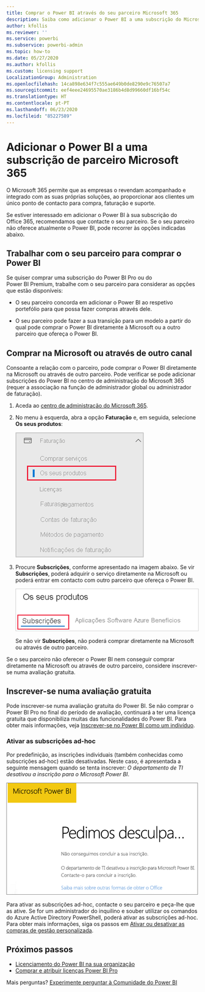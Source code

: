 ```yaml
---
title: Comprar o Power BI através do seu parceiro Microsoft 365
description: Saiba como adicionar o Power BI a uma subscrição do Microsoft 365 comprada através de um parceiro. O modelo de distribuição é um modelo de compra utilizado pelo Microsoft 365.
author: kfollis
ms.reviewer: ''
ms.service: powerbi
ms.subservice: powerbi-admin
ms.topic: how-to
ms.date: 05/27/2020
ms.author: kfollis
ms.custom: licensing support
LocalizationGroup: Administration
ms.openlocfilehash: 14ca898e634f7c555ae649b0de8290e9c76507a7
ms.sourcegitcommit: eef4eee24695570ae3186b4d8d99660df16bf54c
ms.translationtype: HT
ms.contentlocale: pt-PT
ms.lasthandoff: 06/23/2020
ms.locfileid: "85227589"
---
```

# <a name="add-power-bi-to-a-microsoft-365-partner-subscription"></a>Adicionar o Power BI a uma subscrição de parceiro Microsoft 365

O Microsoft 365 permite que as empresas o revendam acompanhado e integrado com as suas próprias soluções, ao proporcionar aos clientes um único ponto de contacto para compra, faturação e suporte.

Se estiver interessado em adicionar o Power BI à sua subscrição do Office 365, recomendamos que contacte o seu parceiro. Se o seu parceiro não oferece atualmente o Power BI, pode recorrer às opções indicadas abaixo.

## <a name="work-with-your-partner-to-purchase-power-bi"></a>Trabalhar com o seu parceiro para comprar o Power BI

Se quiser comprar uma subscrição do Power BI Pro ou do Power BI Premium, trabalhe com o seu parceiro para considerar as opções que estão disponíveis:

* O seu parceiro concorda em adicionar o Power BI ao respetivo portefólio para que possa fazer compras através dele.

* O seu parceiro pode fazer a sua transição para um modelo a partir do qual pode comprar o Power BI diretamente à Microsoft ou a outro parceiro que ofereça o Power BI.

## <a name="purchase-from-microsoft-or-another-channel"></a>Comprar na Microsoft ou através de outro canal

Consoante a relação com o parceiro, pode comprar o Power BI diretamente na Microsoft ou através de outro parceiro. Pode verificar se pode adicionar subscrições do Power BI no centro de administração do Microsoft 365 (requer a associação na função de administrador global ou administrador de faturação).

1. Aceda ao [centro de administração do Microsoft 365](https://admin.microsoft.com/AdminPortal/Home#/homepage).

1. No menu à esquerda, abra a opção **Faturação** e, em seguida, selecione **Os seus produtos**:

   ![Menu de faturação no centro de administração do Microsoft 365](media/service-admin-syndication-partner/365-my-products.png)

 1. Procure **Subscrições**, conforme apresentado na imagem abaixo. Se vir **Subscrições**, poderá adquirir o serviço diretamente na Microsoft ou poderá entrar em contacto com outro parceiro que ofereça o Power BI.

    ![Os seus produtos com subscrições](media\service-admin-syndication-partner\365-subscriptions.png)

    Se não vir **Subscrições**, não poderá comprar diretamente na Microsoft ou através de outro parceiro.

Se o seu parceiro não oferecer o Power BI nem conseguir comprar diretamente na Microsoft ou através de outro parceiro, considere inscrever-se numa avaliação gratuita.

## <a name="sign-up-for-a-free-trial"></a>Inscrever-se numa avaliação gratuita

Pode inscrever-se numa avaliação gratuita do Power BI. Se não comprar o Power BI Pro no final do período de avaliação, continuará a ter uma licença gratuita que disponibiliza muitas das funcionalidades do Power BI. Para obter mais informações, veja [Inscrever-se no Power BI como um indivíduo](../fundamentals/service-self-service-signup-for-power-bi.md).

### <a name="enable-ad-hoc-subscriptions"></a>Ativar as subscrições ad-hoc

Por predefinição, as inscrições individuais (também conhecidas como subscrições ad-hoc) estão desativadas. Neste caso, é apresentada a seguinte mensagem quando se tenta inscrever: *O departamento de TI desativou a inscrição para o Microsoft Power BI*.

![Imagem Lamentamos](media/service-admin-syndication-partner/sorry.png)

Para ativar as subscrições ad-hoc, contacte o seu parceiro e peça-lhe que as ative. Se for um administrador do inquilino e souber utilizar os comandos do Azure Active Directory PowerShell, poderá ativar as subscrições ad-hoc. Para obter mais informações, siga os passos em [Ativar ou desativar as compras de gestão personalizada](service-admin-disable-self-service.md).

## <a name="next-steps"></a>Próximos passos

* [Licenciamento do Power BI na sua organização](service-admin-licensing-organization.md)
* [Comprar e atribuir licenças Power BI Pro](service-admin-purchasing-power-bi-pro.md)

Mais perguntas? [Experimente perguntar à Comunidade do Power BI](https://community.powerbi.com/)